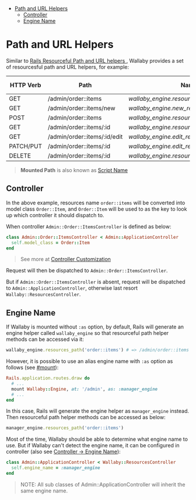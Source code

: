 <!-- TOC -->

- [Path and URL Helpers](#path-and-url-helpers)
  - [Controller](#controller)
  - [Engine Name](#engine-name)

<!-- /TOC -->

# Path and URL Helpers

Similar to [Rails Resourceful Path and URL helpers ](http://guides.rubyonrails.org/routing.html#path-and-url-helpers), Wallaby provides a set of resourcesful path and URL helpers, for example:

| HTTP Verb |	Path	                        | Named Helper                                            | Controller#Action         | Mounted Path  | Engine Name     | Resources Name  |
| --------- | ----------------------------- | ------------------------------------------------------- | ------------------------- | ------------- | --------------- | --------------- |
| GET       |	/admin/order::items	          | _wallaby_engine.resources_path('order::items')_         | admin/order/items#index	  | /admin        | wallaby_engine  | order::items    |
| GET       |	/admin/order::items/new	      | _wallaby_engine.new_resource_path('order::items')_      | admin/order/items#new	    | /admin        | wallaby_engine  | order::items    |
| POST      |	/admin/order::items	          | _wallaby_engine.resources_path('order::items')_         | admin/order/items#create	| /admin        | wallaby_engine  | order::items    |
| GET       |	/admin/order::items/:id	      | _wallaby_engine.resource_path('order::items',:id)_      | admin/order/items#show	  | /admin        | wallaby_engine  | order::items    |
| GET       |	/admin/order::items/:id/edit  | _wallaby_engine.edit_resource_path('order::items',:id)_ | admin/order/items#edit	  | /admin        | wallaby_engine  | order::items    |
| PATCH/PUT |	/admin/order::items/:id	      | _wallaby_engine.edit_resource_path('order::items',:id)_ | admin/order/items#update	| /admin        | wallaby_engine  | order::items    |
| DELETE    |	/admin/order::items/:id	      | _wallaby_engine.resource_path('order::items',:id)_      | admin/order/items#destroy | /admin        | wallaby_engine  | order::items    |

> **Mounted Path** is also known as [Script Name](http://api.rubyonrails.org/classes/ActionDispatch/Routing/Redirection.html)

## Controller

In the above example, resources name `order::items` will be converted into model class `Order::Item`, and `Order::Item` will be used to as the key to look up which controller it should dispatch to.

When controller `Admin::Order::ItemsController` is defined as below:

```ruby
class Admin::Order::ItemsController < Admin::ApplicationController
  self.model_class = Order::Item
end
```

> See more at [Controller Customization](controller.md)

Request will then be dispatched to `Admin::Order::ItemsController`.

But if `Admin::Order::ItemsController` is absent, request will be dispatched to `Admin::ApplicationController`, otherwise last resort `Wallaby::ResourcesController`.

## Engine Name

If Wallaby is mounted without `:as` option, by default, Rails will generate an engine helper called `wallaby_engine` so that resourceful path helper methods can be accessed via it:

```ruby
wallaby_engine.resources_path('order::items') # => /admin/order::items
```

However, it is possible to use an alias engine name with `:as` option as follows (see [#mount](http://api.rubyonrails.org/classes/ActionDispatch/Routing/Mapper/Base.html#method-i-mount)):

```ruby
Rails.application.routes.draw do
  # ...
  mount Wallaby::Engine, at: '/admin', as: :manager_engine
  # ...
end
```

In this case, Rails will generate the engine helper as `manager_engine` instead. Then resourceful path helper methods can be accessed as below:

```ruby
manager_engine.resources_path('order::items')
```

Most of the time, Wallaby should be able to determine what engine name to use. But if Wallaby can't detect the engine name, it can be configured in controller (also see [Controller -> Engine Name](controller.md#engine-name)):

```ruby
class Admin::ApplicationController < Wallaby::ResourcesController
  self.engine_name = :manager_engine
end
```

> NOTE: All sub classes of Admin::ApplicationController will inherit the same engine name.
